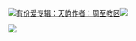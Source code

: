 [![](https://res.chinacath.cn/web/2024/11/08/1731030050068.png@!w100h100)有份爱专辑：天韵作者：周至教区![](https://res.chinacath.cn/web/icon/play-128.png)](http://www.zhouzhidiocese.com/track/109359)

![](https://res.chinacath.cn/web/images/2022/12/02/1669944044040.jpg)